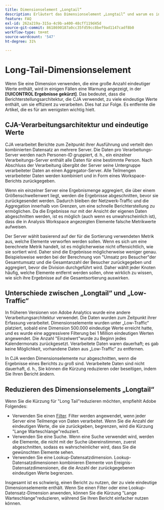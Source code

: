 ```yaml
---
title: Dimensionselement „Longtail“
description: Erläutert das Dimensionselement „Longtail“ und warum es in Berichten angezeigt wird.
feature: FAQ
exl-id: 262a219a-315a-4c9b-a400-48cff119d45d
source-git-commit: 8618690187a0cc35fd59cc8bef9ad1147cadf8b0
workflow-type: tm+mt
source-wordcount: '547'
ht-degree: 31%

---
```


# Long-Tail-Dimensionselement

Wenn Sie eine Dimension verwenden, die eine große Anzahl eindeutiger Werte enthält, wird in einigen Fällen eine Warnung angezeigt, in der **[!UICONTROL Ergebnisse gekürzt]**.  Das bedeutet, dass die Berichterstellungsarchitektur, die CJA verwendet, zu viele eindeutige Werte enthält, um sie effizient zu verarbeiten. Dies hat zur Folge. Es entfernte die Artikel, die es für am wenigsten wichtig hielt.

## CJA-Verarbeitungsarchitektur und eindeutige Werte

CJA verarbeitet Berichte zum Zeitpunkt ihrer Ausführung und verteilt den kombinierten Datensatz an mehrere Server. Die Daten pro Verarbeitungs-Server werden nach Personen-ID gruppiert, d. h., ein einzelner Verarbeitungs-Server enthält alle Daten für eine bestimmte Person. Nach Abschluss der Verarbeitung übergibt der Server seine Untergruppe verarbeiteter Daten an einen Aggregator-Server. Alle Teilmengen verarbeiteter Daten werden kombiniert und in Form eines Workspace-Berichts zurückgegeben.

Wenn ein einzelner Server eine Ergebnismenge aggregiert, die über einem Größenschwellenwert liegt, werden die Ergebnisse abgeschnitten, bevor sie zurückgesendet werden. Dadurch bleiben der Netzwerk-Traffic und die Aggregation innerhalb von Grenzen, um eine schnelle Berichterstellung zu ermöglichen.  Da die Ergebnisse nur mit der Ansicht der eigenen Daten abgeschnitten werden, ist es möglich (auch wenn es unwahrscheinlich ist), dass die in Analysis Workspace angezeigten Elemente falsche Metrikwerte aufweisen.

Der Server wählt basierend auf der für die Sortierung verwendeten Metrik aus, welche Elemente verworfen werden sollen.  Wenn es sich um eine berechnete Metrik handelt, ist es möglicherweise nicht offensichtlich, wie sie sortiert wird. Daher sind die Ergebnisse möglicherweise weniger genau.  Beispielsweise werden bei der Berechnung von &quot;Umsatz pro Besucher&quot;der Gesamtumsatz und die Gesamtanzahl der Besucher zurückgegeben und aggregiert, bevor die Division durchgeführt wird. Daher wählt jeder Knoten häufig, welche Elemente entfernt werden sollen, ohne wirklich zu wissen, wie sich ihre Ergebnisse auf die Gesamtsortierung auswirken.

## Unterschiede zwischen „Longtail“ und „Low-Traffic“

In früheren Versionen von Adobe Analytics wurde eine andere Verarbeitungsarchitektur verwendet. Die Daten wurden zum Zeitpunkt ihrer Erfassung verarbeitet. Dimensionselemente wurden unter „Low-Traffic“ platziert, sobald eine Dimension 500.000 eindeutige Werte erreicht hatte, und es wurde eine aggressivere Filterung bei 1 Million eindeutigen Werten angewendet. Die Anzahl &quot;Einzelwert&quot;wurde zu Beginn jedes Kalendermonats zurückgesetzt. Verarbeitete Daten waren dauerhaft; es gab keine Möglichkeit, vorhandene Daten aus „Low-Traffic“ zu entfernen.

In CJA werden Dimensionselemente nur abgeschnitten, wenn die Ergebnisse eines Berichts zu groß sind. Verarbeitete Daten sind nicht dauerhaft, d. h., Sie können die Kürzung reduzieren oder beseitigen, indem Sie Ihren Bericht ändern.

## Reduzieren des Dimensionselements „Longtail“

Wenn Sie die Kürzung für &quot;Long Tail&quot;reduzieren möchten, empfiehlt Adobe Folgendes:

* Verwenden Sie einen [Filter](/help/components/filters/create-filters.md). Filter werden angewendet, wenn jeder Server eine Teilmenge von Daten verarbeitet. Wenn Sie die Anzahl der eindeutigen Werte, die sie zurückgeben, begrenzen, wird die Kürzung &quot;Lange Warteschlange&quot;reduziert.
* Verwenden Sie eine Suche. Wenn eine Suche verwendet wird, werden die Elemente, die nicht mit der Suche übereinstimmen, zuerst abgeschnitten, sodass es wahrscheinlicher wird, dass Sie die gewünschten Elemente sehen.
* Verwenden Sie eine Lookup-Datensatzdimension. Lookup-Datensatzdimensionen kombinieren Elemente von Ereignis-Datensatzdimensionen, die die Anzahl der zurückgegebenen eindeutigen Werte begrenzen.

Insgesamt ist es schwierig, einen Bericht zu nutzen, der zu viele eindeutige Dimensionselemente enthält. Wenn Sie einen Filter oder eine Lookup-Datensatz-Dimension anwenden, können Sie die Kürzung &quot;Lange Warteschlange&quot;reduzieren, während Sie Ihren Bericht einfacher nutzen können.
